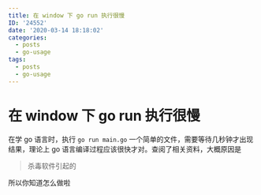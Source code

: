 ```yaml
---
title: 在 window 下 go run 执行很慢
ID: '24552'
date: '2020-03-14 18:18:02'
categories:
  - posts
  - go-usage
tags:
  - posts
  - go-usage
---
```


# 在 window 下 go run 执行很慢

在学 go 语言时，执行 `go run main.go` 一个简单的文件，需要等待几秒钟才出现结果，理论上 go 语言编译过程应该很快才对。查阅了相关资料，大概原因是

> 杀毒软件引起的

所以你知道怎么做啦
 
 
 

